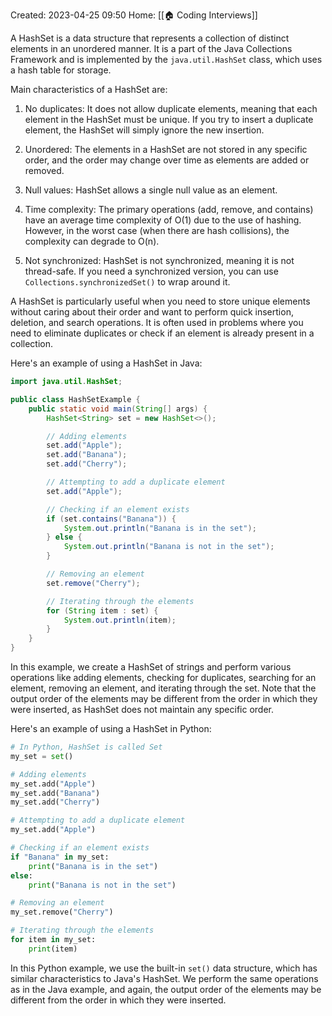 Created: 2023-04-25 09:50
Home: [[🏠 Coding Interviews]]

A HashSet is a data structure that represents a collection of distinct elements in an unordered manner. It is a part of the Java Collections Framework and is implemented by the `java.util.HashSet` class, which uses a hash table for storage.

Main characteristics of a HashSet are:

1. No duplicates: It does not allow duplicate elements, meaning that each element in the HashSet must be unique. If you try to insert a duplicate element, the HashSet will simply ignore the new insertion.

2. Unordered: The elements in a HashSet are not stored in any specific order, and the order may change over time as elements are added or removed.

3. Null values: HashSet allows a single null value as an element.

4. Time complexity: The primary operations (add, remove, and contains) have an average time complexity of O(1) due to the use of hashing. However, in the worst case (when there are hash collisions), the complexity can degrade to O(n).

5. Not synchronized: HashSet is not synchronized, meaning it is not thread-safe. If you need a synchronized version, you can use `Collections.synchronizedSet()` to wrap around it.

A HashSet is particularly useful when you need to store unique elements without caring about their order and want to perform quick insertion, deletion, and search operations. It is often used in problems where you need to eliminate duplicates or check if an element is already present in a collection.

Here's an example of using a HashSet in Java:

```java
import java.util.HashSet;

public class HashSetExample {
    public static void main(String[] args) {
        HashSet<String> set = new HashSet<>();

        // Adding elements
        set.add("Apple");
        set.add("Banana");
        set.add("Cherry");

        // Attempting to add a duplicate element
        set.add("Apple");

        // Checking if an element exists
        if (set.contains("Banana")) {
            System.out.println("Banana is in the set");
        } else {
            System.out.println("Banana is not in the set");
        }

        // Removing an element
        set.remove("Cherry");

        // Iterating through the elements
        for (String item : set) {
            System.out.println(item);
        }
    }
}
```

In this example, we create a HashSet of strings and perform various operations like adding elements, checking for duplicates, searching for an element, removing an element, and iterating through the set. Note that the output order of the elements may be different from the order in which they were inserted, as HashSet does not maintain any specific order.

Here's an example of using a HashSet in Python:

```python
# In Python, HashSet is called Set
my_set = set()

# Adding elements
my_set.add("Apple")
my_set.add("Banana")
my_set.add("Cherry")

# Attempting to add a duplicate element
my_set.add("Apple")

# Checking if an element exists
if "Banana" in my_set:
    print("Banana is in the set")
else:
    print("Banana is not in the set")

# Removing an element
my_set.remove("Cherry")

# Iterating through the elements
for item in my_set:
    print(item)
```

In this Python example, we use the built-in `set()` data structure, which has similar characteristics to Java's HashSet. We perform the same operations as in the Java example, and again, the output order of the elements may be different from the order in which they were inserted.